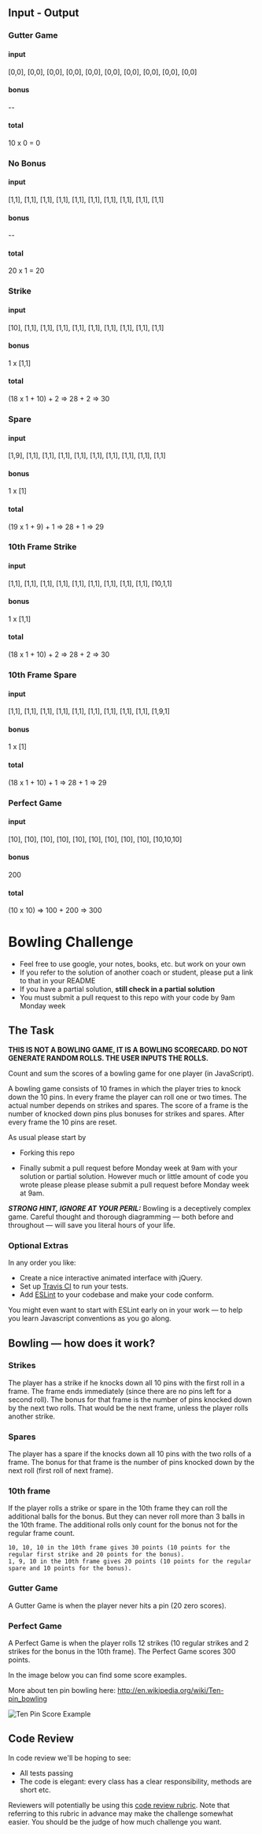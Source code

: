 ## Input - Output 

### Gutter Game
#### input
[0,0], [0,0], [0,0], [0,0], [0,0], [0,0], [0,0], [0,0], [0,0], [0,0]
#### bonus
--
#### total
10 x 0 = 0

### No Bonus 
#### input
[1,1], [1,1], [1,1], [1,1], [1,1], [1,1], [1,1], [1,1], [1,1], [1,1]
#### bonus
--
#### total 
20 x 1 = 20

### Strike
#### input
[10], [1,1], [1,1], [1,1], [1,1], [1,1], [1,1], [1,1], [1,1], [1,1]
#### bonus
1 x [1,1]
#### total
(18 x 1 + 10) + 2 => 28 + 2 => 30

### Spare
#### input
[1,9], [1,1], [1,1], [1,1], [1,1], [1,1], [1,1], [1,1], [1,1], [1,1]
#### bonus
1 x [1]
#### total 
(19 x 1 + 9) + 1 => 28 + 1 => 29

### 10th Frame Strike
#### input
[1,1], [1,1], [1,1], [1,1], [1,1], [1,1], [1,1], [1,1], [1,1], [10,1,1]
#### bonus
1 x [1,1]
#### total
(18 x 1 + 10) + 2 => 28 + 2 => 30

### 10th Frame Spare
#### input
[1,1], [1,1], [1,1], [1,1], [1,1], [1,1], [1,1], [1,1], [1,1], [1,9,1]
#### bonus
1 x [1]
#### total
(18 x 1 + 10) + 1 => 28 + 1 => 29

### Perfect Game
#### input
[10], [10], [10], [10], [10], [10], [10], [10], [10], [10,10,10]
#### bonus
200
#### total
(10 x 10) => 100 + 200 => 300


Bowling Challenge
=================

* Feel free to use google, your notes, books, etc. but work on your own
* If you refer to the solution of another coach or student, please put a link to that in your README
* If you have a partial solution, **still check in a partial solution**
* You must submit a pull request to this repo with your code by 9am Monday week

## The Task

**THIS IS NOT A BOWLING GAME, IT IS A BOWLING SCORECARD. DO NOT GENERATE RANDOM ROLLS. THE USER INPUTS THE ROLLS.**

Count and sum the scores of a bowling game for one player (in JavaScript).

A bowling game consists of 10 frames in which the player tries to knock down the 10 pins. In every frame the player can roll one or two times. The actual number depends on strikes and spares. The score of a frame is the number of knocked down pins plus bonuses for strikes and spares. After every frame the 10 pins are reset.

As usual please start by

* Forking this repo

* Finally submit a pull request before Monday week at 9am with your solution or partial solution.  However much or little amount of code you wrote please please please submit a pull request before Monday week at 9am. 

___STRONG HINT, IGNORE AT YOUR PERIL:___ Bowling is a deceptively complex game. Careful thought and thorough diagramming — both before and throughout — will save you literal hours of your life.

### Optional Extras

In any order you like:

* Create a nice interactive animated interface with jQuery.
* Set up [Travis CI](https://travis-ci.org) to run your tests.
* Add [ESLint](http://eslint.org/) to your codebase and make your code conform.

You might even want to start with ESLint early on in your work — to help you
learn Javascript conventions as you go along.

## Bowling — how does it work?

### Strikes

The player has a strike if he knocks down all 10 pins with the first roll in a frame. The frame ends immediately (since there are no pins left for a second roll). The bonus for that frame is the number of pins knocked down by the next two rolls. That would be the next frame, unless the player rolls another strike.

### Spares

The player has a spare if the knocks down all 10 pins with the two rolls of a frame. The bonus for that frame is the number of pins knocked down by the next roll (first roll of next frame).

### 10th frame

If the player rolls a strike or spare in the 10th frame they can roll the additional balls for the bonus. But they can never roll more than 3 balls in the 10th frame. The additional rolls only count for the bonus not for the regular frame count.

    10, 10, 10 in the 10th frame gives 30 points (10 points for the regular first strike and 20 points for the bonus).
    1, 9, 10 in the 10th frame gives 20 points (10 points for the regular spare and 10 points for the bonus).

### Gutter Game

A Gutter Game is when the player never hits a pin (20 zero scores).

### Perfect Game

A Perfect Game is when the player rolls 12 strikes (10 regular strikes and 2 strikes for the bonus in the 10th frame). The Perfect Game scores 300 points.

In the image below you can find some score examples.

More about ten pin bowling here: http://en.wikipedia.org/wiki/Ten-pin_bowling

![Ten Pin Score Example](images/example_ten_pin_scoring.png)

## Code Review

In code review we'll be hoping to see:

* All tests passing
* The code is elegant: every class has a clear responsibility, methods are short etc.

Reviewers will potentially be using this [code review rubric](docs/review.md).  Note that referring to this rubric in advance may make the challenge somewhat easier.  You should be the judge of how much challenge you want.
